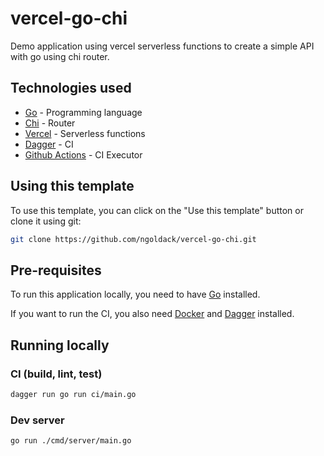 # vercel-go-chi

Demo application using vercel serverless functions to create a simple API with go using chi router.

## Technologies used

- [Go](https://go.dev/) - Programming language
- [Chi](https://go-chi.io/) - Router
- [Vercel](https://vercel.com/) - Serverless functions
- [Dagger](https://dagger.io/) - CI
- [Github Actions](https://github.com/features/actions) - CI Executor

## Using this template

To use this template, you can click on the "Use this template" button or clone it using git:

```bash
git clone https://github.com/ngoldack/vercel-go-chi.git
```

## Pre-requisites

To run this application locally, you need to have [Go](https://golang.org/) installed.

If you want to run the CI, you also need [Docker](https://www.docker.com/) and [Dagger](https://dagger.io) installed.

## Running locally

### CI (build, lint, test)

```bash
dagger run go run ci/main.go
```

### Dev server

```bash
go run ./cmd/server/main.go
```
